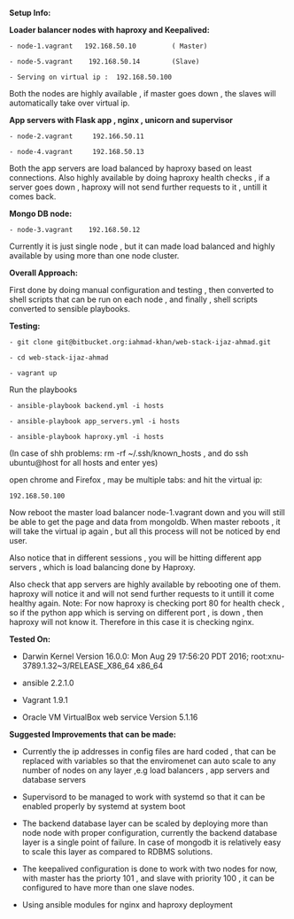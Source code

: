 **Setup Info:**

**Loader balancer nodes with haproxy and Keepalived:**

    - node-1.vagrant   192.168.50.10         ( Master)

    - node-5.vagrant    192.168.50.14        (Slave)

    - Serving on virtual ip :  192.168.50.100    

Both the nodes are highly available , if master goes down , the slaves will automatically take over virtual ip.


**App servers with Flask app , nginx , unicorn and supervisor**

    - node-2.vagrant     192.166.50.11

    - node-4.vagrant     192.168.50.13

Both the app servers are load balanced by haproxy based on least connections. Also highly available by doing haproxy health checks , if a server goes down , haproxy will not send further requests to it , untill it comes back.


**Mongo DB node:**


    - node-3.vagrant    192.168.50.12


Currently it is just single node , but it can made load balanced and highly available by using more than one node cluster.



**Overall Approach:**

First done by doing manual configuration and testing , then converted to shell scripts that can be run on each node , and finally , shell scripts converted to sensible playbooks.


**Testing:**

    - git clone git@bitbucket.org:iahmad-khan/web-stack-ijaz-ahmad.git

    - cd web-stack-ijaz-ahmad

    - vagrant up


Run the playbooks


    - ansible-playbook backend.yml -i hosts

    - ansible-playbook app_servers.yml -i hosts

    - ansible-playbook haproxy.yml -i hosts


(In case of shh problems: rm -rf ~/.ssh/known_hosts , 
and do ssh ubuntu@host for all hosts and enter yes)


open chrome and Firefox , may be multiple tabs:
and hit the virtual ip:


    192.168.50.100


Now reboot the master load balancer node-1.vagrant down 
and you will still be able to get the page and data from mongoldb. When master reboots , it will take the virtual ip again , but all this process will not be noticed by end user.


Also notice that in different sessions , you will be hitting different app servers , which is load balancing done by Haproxy.


Also check that app servers are highly available by rebooting one of them. haproxy will notice it and will not 
send further requests to it untill it come healthy again.
Note: For now haproxy is checking port 80 for health check , so if the python app which is serving on different port , is down , then haproxy will not know it. Therefore in this case it is checking nginx.


**Tested On:**

  - Darwin Kernel Version 16.0.0: Mon Aug 29 17:56:20 PDT 2016; root:xnu-3789.1.32~3/RELEASE_X86_64 x86_64

  - ansible 2.2.1.0

  - Vagrant 1.9.1

  - Oracle VM VirtualBox web service Version 5.1.16




**Suggested Improvements that can be made:**

- Currently the ip addresses in config files are hard coded , that can be replaced with variables
  so that the enviromenet can auto scale to any number of nodes on any layer ,e.g load balancers , app servers
  and database servers

- Supervisord to be managed to work with systemd so that it can be enabled properly by systemd at system boot

- The backend database layer can be scaled by deploying more than node node with proper configuration,
  currently the backend database layer is a single point of failure. In case of mongodb it is relatively
  easy to scale this layer as compared to RDBMS solutions.

- The keepalived configuration is done to work with two nodes for now, with master has the priorty 101 , and slave with
  priority 100 , it can be configured to have more than one slave nodes.

- Using ansible modules for nginx and haproxy deployment
